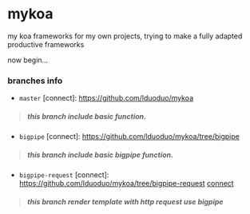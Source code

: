 # mykoa
my koa frameworks for my own projects, trying to make a fully adapted productive frameworks

now begin...


### branches info

+ `master` [connect]: https://github.com/lduoduo/mykoa
 > ##### this branch include basic function.
 
+ `bigpipe` [connect]: https://github.com/lduoduo/mykoa/tree/bigpipe
 > ##### this branch include basic bigpipe function.

+ `bigpipe-request` [connect]: https://github.com/lduoduo/mykoa/tree/bigpipe-request
[connect](https://github.com/lduoduo/mykoa/tree/bigpipe-request)
 > ##### this branch render template with http request use bigpipe
